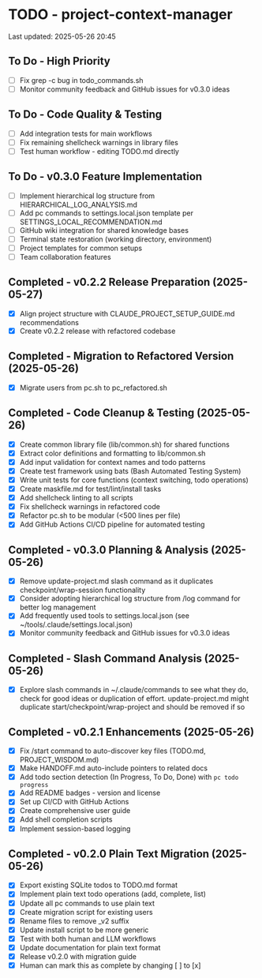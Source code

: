 # TODO - project-context-manager

Last updated: 2025-05-26 20:45

## To Do - High Priority

- [ ] Fix grep -c bug in todo_commands.sh <!-- created:2025-05-26 21:20 -->
- [ ] Monitor community feedback and GitHub issues for v0.3.0 ideas <!-- created:2025-05-26 19:40 -->

## To Do - Code Quality & Testing

- [ ] Add integration tests for main workflows <!-- created:2025-05-26 20:00 -->
- [ ] Fix remaining shellcheck warnings in library files <!-- created:2025-05-26 20:30 -->
- [ ] Test human workflow - editing TODO.md directly <!-- created:2025-05-26 14:37 -->

## To Do - v0.3.0 Feature Implementation

- [ ] Implement hierarchical log structure from HIERARCHICAL_LOG_ANALYSIS.md <!-- created:2025-05-26 20:45 -->
- [ ] Add pc commands to settings.local.json template per SETTINGS_LOCAL_RECOMMENDATION.md <!-- created:2025-05-26 20:45 -->
- [ ] GitHub wiki integration for shared knowledge bases <!-- created:2025-05-26 18:00 -->
- [ ] Terminal state restoration (working directory, environment) <!-- created:2025-05-26 18:00 -->
- [ ] Project templates for common setups <!-- created:2025-05-26 18:00 -->
- [ ] Team collaboration features <!-- created:2025-05-26 18:00 -->

## Completed - v0.2.2 Release Preparation (2025-05-27)

- [x] Align project structure with CLAUDE_PROJECT_SETUP_GUIDE.md recommendations <!-- completed:2025-05-27 09:35 -->
- [x] Create v0.2.2 release with refactored codebase <!-- completed:2025-05-27 09:45 -->

## Completed - Migration to Refactored Version (2025-05-26)

- [x] Migrate users from pc.sh to pc_refactored.sh <!-- completed:2025-05-26 21:15 -->

## Completed - Code Cleanup & Testing (2025-05-26)

- [x] Create common library file (lib/common.sh) for shared functions <!-- completed:2025-05-26 20:00 -->
- [x] Extract color definitions and formatting to lib/common.sh <!-- completed:2025-05-26 20:00 -->
- [x] Add input validation for context names and todo patterns <!-- completed:2025-05-26 20:00 -->
- [x] Create test framework using bats (Bash Automated Testing System) <!-- completed:2025-05-26 20:10 -->
- [x] Write unit tests for core functions (context switching, todo operations) <!-- completed:2025-05-26 20:15 -->
- [x] Create maskfile.md for test/lint/install tasks <!-- completed:2025-05-26 20:10 -->
- [x] Add shellcheck linting to all scripts <!-- completed:2025-05-26 20:20 -->
- [x] Fix shellcheck warnings in refactored code <!-- completed:2025-05-26 20:25 -->
- [x] Refactor pc.sh to be modular (<500 lines per file) <!-- completed:2025-05-26 20:20 -->
- [x] Add GitHub Actions CI/CD pipeline for automated testing <!-- completed:2025-05-26 20:40 -->

## Completed - v0.3.0 Planning & Analysis (2025-05-26)

- [x] Remove update-project.md slash command as it duplicates checkpoint/wrap-session functionality <!-- completed:2025-05-26 19:33 -->
- [x] Consider adopting hierarchical log structure from /log command for better log management <!-- completed:2025-05-26 19:40 -->
- [x] Add frequently used tools to settings.local.json (see ~/tools/.claude/settings.local.json) <!-- completed:2025-05-26 19:40 -->
- [x] Monitor community feedback and GitHub issues for v0.3.0 ideas <!-- completed:2025-05-26 19:40 -->

## Completed - Slash Command Analysis (2025-05-26)

- [x] Explore slash commands in ~/.claude/commands to see what they do, check for good ideas or duplication of effort. update-project.md might duplicate start/checkpoint/wrap-project and should be removed if so <!-- completed:2025-05-26 18:15 -->

## Completed - v0.2.1 Enhancements (2025-05-26)

- [x] Fix /start command to auto-discover key files (TODO.md, PROJECT_WISDOM.md) <!-- completed:2025-05-26 17:15 -->
- [x] Make HANDOFF.md auto-include pointers to related docs <!-- completed:2025-05-26 17:25 -->
- [x] Add todo section detection (In Progress, To Do, Done) with `pc todo progress` <!-- completed:2025-05-26 17:35 -->
- [x] Add README badges - version and license <!-- completed:2025-05-26 15:20 -->
- [x] Set up CI/CD with GitHub Actions <!-- completed:2025-05-26 15:25 -->
- [x] Create comprehensive user guide <!-- completed:2025-05-26 15:55 -->
- [x] Add shell completion scripts <!-- completed:2025-05-26 15:30 -->
- [x] Implement session-based logging <!-- completed:2025-05-26 16:00 -->

## Completed - v0.2.0 Plain Text Migration (2025-05-26)

- [x] Export existing SQLite todos to TODO.md format <!-- completed:2025-05-26 14:18 -->
- [x] Implement plain text todo operations (add, complete, list) <!-- completed:2025-05-26 14:26 -->
- [x] Update all pc commands to use plain text <!-- completed:2025-05-26 14:30 -->
- [x] Create migration script for existing users <!-- completed:2025-05-26 14:18 -->
- [x] Rename files to remove _v2 suffix <!-- completed:2025-05-26 14:40 -->
- [x] Update install script to be more generic <!-- completed:2025-05-26 14:40 -->
- [x] Test with both human and LLM workflows <!-- completed:2025-05-26 14:55 -->
- [x] Update documentation for plain text format <!-- completed:2025-05-26 15:00 -->
- [x] Release v0.2.0 with migration guide <!-- completed:2025-05-26 15:10 -->
- [x] Human can mark this as complete by changing [ ] to [x] <!-- completed:2025-05-26 14:50 -->